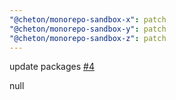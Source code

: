 ```yaml
---
"@cheton/monorepo-sandbox-x": patch
"@cheton/monorepo-sandbox-y": patch
"@cheton/monorepo-sandbox-z": patch
---
```

    
update packages [#4](https://github.com/cheton/monorepo-release-changesets/pull/4)
    
null
